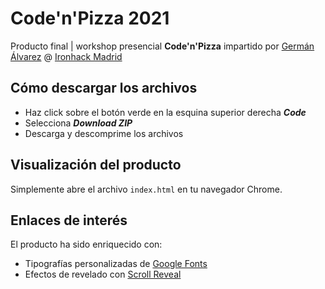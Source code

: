 # Code'n'Pizza 2021

Producto final | workshop presencial **Code'n'Pizza** impartido por [Germán Álvarez](https://www.linkedin.com/in/german-alvarez-dev/) @ [Ironhack Madrid](https://www.ironhack.com/es/desarrollo-web/madrid)

## Cómo descargar los archivos

- Haz click sobre el botón verde en la esquina superior derecha **_Code_**
- Selecciona **_Download ZIP_**
- Descarga y descomprime los archivos

## Visualización del producto

Simplemente abre el archivo `index.html` en tu navegador Chrome.

## Enlaces de interés

El producto ha sido enriquecido con:
- Tipografías personalizadas de [Google Fonts](https://fonts.google.com/)
- Efectos de revelado con [Scroll Reveal](https://scrollrevealjs.org/)
